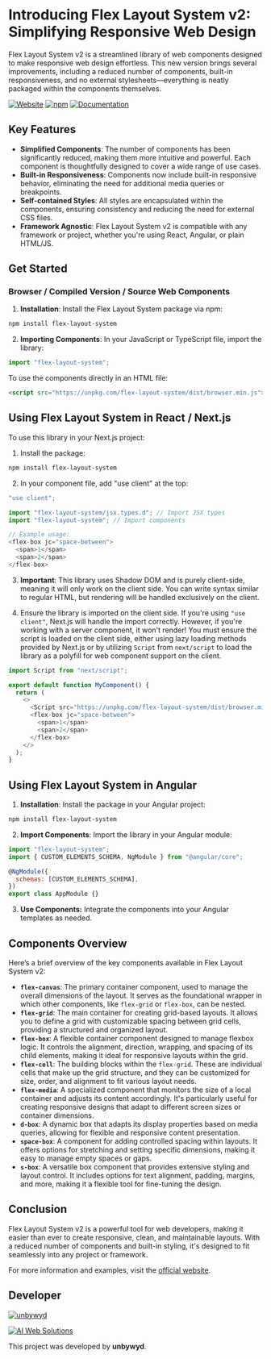 # Introducing Flex Layout System v2: Simplifying Responsive Web Design

Flex Layout System v2 is a streamlined library of web components designed to make responsive web design effortless. This new version brings several improvements, including a reduced number of components, built-in responsiveness, and no external stylesheets—everything is neatly packaged within the components themselves.


[![Website](https://img.shields.io/badge/Website-Official-blue)](https://flexlayout.com/)
[![npm](https://img.shields.io/badge/npm-Package-red)](https://www.npmjs.com/package/flex-layout-system)
[![Documentation](https://img.shields.io/badge/Docs-Documentation-green)](https://flexlayout.com/docs)


## Key Features

- **Simplified Components**: The number of components has been significantly reduced, making them more intuitive and powerful. Each component is thoughtfully designed to cover a wide range of use cases.
- **Built-in Responsiveness**: Components now include built-in responsive behavior, eliminating the need for additional media queries or breakpoints.
- **Self-contained Styles**: All styles are encapsulated within the components, ensuring consistency and reducing the need for external CSS files.
- **Framework Agnostic**: Flex Layout System v2 is compatible with any framework or project, whether you're using React, Angular, or plain HTML/JS.

## Get Started

### Browser / Compiled Version / Source Web Components

1. **Installation**:
   Install the Flex Layout System package via npm:

```bash
npm install flex-layout-system
```

2. **Importing Components**:
   In your JavaScript or TypeScript file, import the library:

```js
import "flex-layout-system";
```

To use the components directly in an HTML file:

```html
<script src="https://unpkg.com/flex-layout-system/dist/browser.min.js"></script>
```

## Using Flex Layout System in React / Next.js

To use this library in your Next.js project:

1. Install the package:

```bash
npm install flex-layout-system
```

2. In your component file, add "use client" at the top:

```js
"use client"; 

import "flex-layout-system/jsx.types.d"; // Import JSX types
import "flex-layout-system"; // Import components

// Example usage:
<flex-box jc="space-between">
  <span>1</span>
  <span>2</span>
</flex-box>
```

3. **Important**: This library uses Shadow DOM and is purely client-side, meaning it will only work on the client side. You can write syntax similar to regular HTML, but rendering will be handled exclusively on the client.

4. Ensure the library is imported on the client side. If you're using `"use client"`, Next.js will handle the import correctly. However, if you're working with a server component, it won't render! You must ensure the script is loaded on the client side, either using lazy loading methods provided by Next.js or by utilizing `Script` from `next/script` to load the library as a polyfill for web component support on the client.

```js
import Script from "next/script";

export default function MyComponent() {
  return (
    <>
      <Script src="https://unpkg.com/flex-layout-system/dist/browser.min.js" strategy="lazyOnload" />
      <flex-box jc="space-between">
        <span>1</span>
        <span>2</span>
      </flex-box>
    </>
  );
}
```

## Using Flex Layout System in Angular

1. **Installation**:
   Install the package in your Angular project:

```bash
npm install flex-layout-system
```

2. **Import Components**:
   Import the library in your Angular module:

```js
import "flex-layout-system";
import { CUSTOM_ELEMENTS_SCHEMA, NgModule } from "@angular/core";

@NgModule({
  schemas: [CUSTOM_ELEMENTS_SCHEMA],
})
export class AppModule {}
```

3. **Use Components:**
   Integrate the components into your Angular templates as needed.

## Components Overview

Here’s a brief overview of the key components available in Flex Layout System v2:

- **`flex-canvas`**: The primary container component, used to manage the overall dimensions of the layout. It serves as the foundational wrapper in which other components, like `flex-grid` or `flex-box`, can be nested.
- **`flex-grid`**: The main container for creating grid-based layouts. It allows you to define a grid with customizable spacing between grid cells, providing a structured and organized layout.
- **`flex-box`**: A flexible container component designed to manage flexbox logic. It controls the alignment, direction, wrapping, and spacing of its child elements, making it ideal for responsive layouts within the grid.
- **`flex-cell`**: The building blocks within the `flex-grid`. These are individual cells that make up the grid structure, and they can be customized for size, order, and alignment to fit various layout needs.
- **`flex-media`**: A specialized component that monitors the size of a local container and adjusts its content accordingly. It's particularly useful for creating responsive designs that adapt to different screen sizes or container dimensions.
- **`d-box`**: A dynamic box that adapts its display properties based on media queries, allowing for flexible and responsive content presentation.
- **`space-box`**: A component for adding controlled spacing within layouts. It offers options for stretching and setting specific dimensions, making it easy to manage empty spaces or gaps.
- **`s-box`**: A versatile box component that provides extensive styling and layout control. It includes options for text alignment, padding, margins, and more, making it a flexible tool for fine-tuning the design.

## Conclusion

Flex Layout System v2 is a powerful tool for web developers, making it easier than ever to create responsive, clean, and maintainable layouts. With a reduced number of components and built-in styling, it's designed to fit seamlessly into any project or framework.

For more information and examples, visit the [official website](https://flexlayout.com).


## Developer

[![unbywyd](https://img.shields.io/badge/unbywyd-Web_Developer-green)](https://unbywyd.com)

[![AI Web Solutions](https://img.shields.io/badge/AI_Web_Solutions-aiweb.co.il-black)](https://aiweb.co.il)

This project was developed by **unbywyd**.

